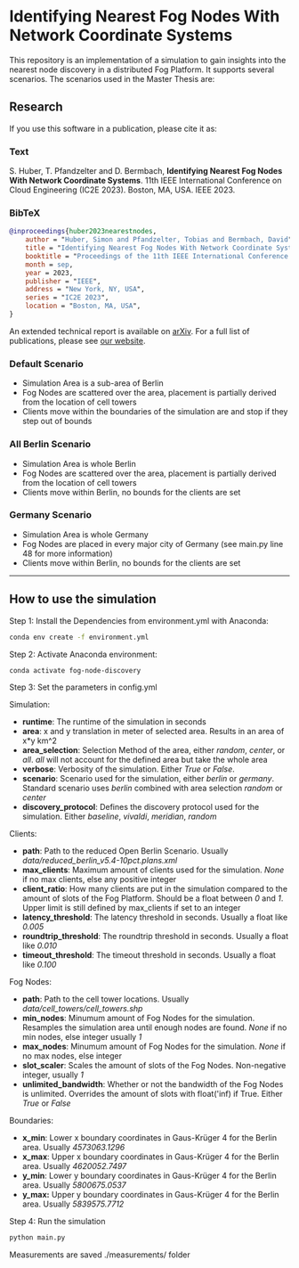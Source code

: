 # Identifying Nearest Fog Nodes With Network Coordinate Systems

This repository is an implementation of a simulation to gain insights into the nearest node discovery in a distributed Fog Platform.
It supports several scenarios. The scenarios used in the Master Thesis are:

## Research

If you use this software in a publication, please cite it as:

### Text

S. Huber, T. Pfandzelter and D. Bermbach, **Identifying Nearest Fog Nodes With Network Coordinate Systems**. 11th IEEE International Conference on Cloud Engineering (IC2E 2023). Boston, MA, USA. IEEE 2023.

### BibTeX

```bibtex
@inproceedings{huber2023nearestnodes,
    author = "Huber, Simon and Pfandzelter, Tobias and Bermbach, David",
    title = "Identifying Nearest Fog Nodes With Network Coordinate Systems",
    booktitle = "Proceedings of the 11th IEEE International Conference on Cloud Engineering",
    month = sep,
    year = 2023,
    publisher = "IEEE",
    address = "New York, NY, USA",
    series = "IC2E 2023",
    location = "Boston, MA, USA",
}
```

An extended technical report is available on [arXiv](https://arxiv.org/abs/2306.10321).
For a full list of publications, please see [our website](https://www.tu.berlin/en/mcc/research/publications).

### Default Scenario

- Simulation Area is a sub-area of Berlin
- Fog Nodes are scattered over the area, placement is partially derived from the location of cell towers
- Clients move within the boundaries of the simulation are and stop if they step out of bounds

### All Berlin Scenario

- Simulation Area is whole Berlin
- Fog Nodes are scattered over the area, placement is partially derived from the location of cell towers
- Clients move within Berlin, no bounds for the clients are set

### Germany Scenario

- Simulation Area is whole Germany
- Fog Nodes are placed in every major city of Germany (see main.py line 48 for more information)
- Clients move within Berlin, no bounds for the clients are set

---

## How to use the simulation

Step 1: Install the Dependencies from environment.yml with Anaconda:

```sh
conda env create -f environment.yml
```

Step 2: Activate Anaconda environment:

```sh
conda activate fog-node-discovery
```

Step 3: Set the parameters in config.yml

Simulation:

- **runtime**: The runtime of the simulation in seconds
- **area**: x and y translation in meter of selected area. Results in an area of x\*y km^2
- **area_selection**: Selection Method of the area, either _random_, _center_, or _all_. _all_ will not account for the defined area but take the whole area
- **verbose**: Verbosity of the simulation. Either _True_ or _False_.
- **scenario**: Scenario used for the simulation, either _berlin_ or _germany_. Standard scenario uses _berlin_ combined with area selection _random_ or _center_
- **discovery_protocol**: Defines the discovery protocol used for the simulation. Either _baseline_, _vivaldi_, _meridian_, _random_

Clients:

- **path**: Path to the reduced Open Berlin Scenario. Usually _data/reduced_berlin_v5.4-10pct.plans.xml_
- **max_clients**: Maximum amount of clients used for the simulation. _None_ if no max clients, else any positive integer
- **client_ratio**: How many clients are put in the simulation compared to the amount of slots of the Fog Platform. Should be a float between _0_ and _1_. Upper limit is still defined by max_clients if set to an integer
- **latency_threshold**: The latency threshold in seconds. Usually a float like _0.005_
- **roundtrip_threshold**: The roundtrip threshold in seconds. Usually a float like _0.010_
- **timeout_threshold**: The timeout threshold in seconds. Usually a float like _0.100_

Fog Nodes:

- **path**: Path to the cell tower locations. Usually _data/cell_towers/cell_towers.shp_
- **min_nodes**: Minumum amount of Fog Nodes for the simulation. Resamples the simulation area until enough nodes are found. _None_ if no min nodes, else integer usually _1_
- **max_nodes**: Minumum amount of Fog Nodes for the simulation. _None_ if no max nodes, else integer
- **slot_scaler**: Scales the amount of slots of the Fog Nodes. Non-negative integer, usually _1_
- **unlimited_bandwidth**: Whether or not the bandwidth of the Fog Nodes is unlimited. Overrides the amount of slots with float('inf) if True. Either _True_ or _False_

Boundaries:

- **x_min**: Lower x boundary coordinates in Gaus-Krüger 4 for the Berlin area. Usually _4573063.1296_
- **x_max**: Upper x boundary coordinates in Gaus-Krüger 4 for the Berlin area. Usually _4620052.7497_
- **y_min**: Lower y boundary coordinates in Gaus-Krüger 4 for the Berlin area. Usually _5800675.0537_
- **y_max:** Upper y boundary coordinates in Gaus-Krüger 4 for the Berlin area. Usually _5839575.7712_

Step 4: Run the simulation

```sh
python main.py
```

Measurements are saved ./measurements/ folder
